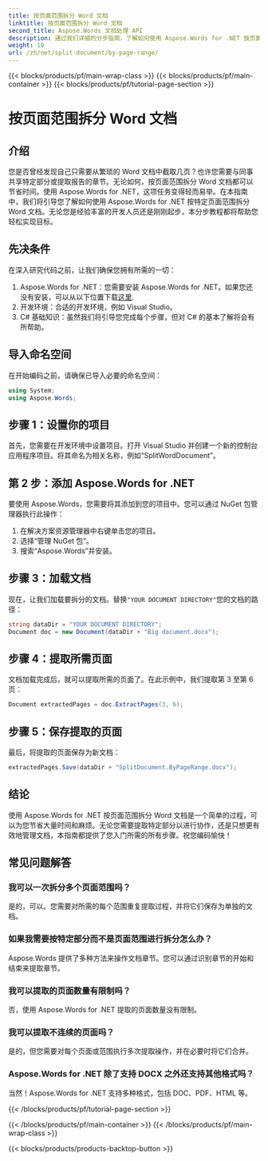 ```yaml
---
title: 按页面范围拆分 Word 文档
linktitle: 按页面范围拆分 Word 文档
second_title: Aspose.Words 文档处理 API
description: 通过我们详细的分步指南，了解如何使用 Aspose.Words for .NET 按页面范围拆分 Word 文档。非常适合开发人员。
weight: 10
url: /zh/net/split-document/by-page-range/
---
```


{{< blocks/products/pf/main-wrap-class >}}
{{< blocks/products/pf/main-container >}}
{{< blocks/products/pf/tutorial-page-section >}}

# 按页面范围拆分 Word 文档

## 介绍

您是否曾经发现自己只需要从繁琐的 Word 文档中截取几页？也许您需要与同事共享特定部分或提取报告的章节。无论如何，按页面范围拆分 Word 文档都可以节省时间。使用 Aspose.Words for .NET，这项任务变得轻而易举。在本指南中，我们将引导您了解如何使用 Aspose.Words for .NET 按特定页面范围拆分 Word 文档。无论您是经验丰富的开发人员还是刚刚起步，本分步教程都将帮助您轻松实现目标。

## 先决条件

在深入研究代码之前，让我们确保您拥有所需的一切：

1.  Aspose.Words for .NET：您需要安装 Aspose.Words for .NET。如果您还没有安装，可以从以下位置下载[这里](https://releases.aspose.com/words/net/).
2. 开发环境：合适的开发环境，例如 Visual Studio。
3. C# 基础知识：虽然我们将引导您完成每个步骤，但对 C# 的基本了解将会有所帮助。

## 导入命名空间

在开始编码之前，请确保已导入必要的命名空间：

```csharp
using System;
using Aspose.Words;
```

## 步骤 1：设置你的项目

首先，您需要在开发环境中设置项目。打开 Visual Studio 并创建一个新的控制台应用程序项目。将其命名为相关名称，例如“SplitWordDocument”。

## 第 2 步：添加 Aspose.Words for .NET

要使用 Aspose.Words，您需要将其添加到您的项目中。您可以通过 NuGet 包管理器执行此操作：

1. 在解决方案资源管理器中右键单击您的项目。
2. 选择“管理 NuGet 包”。
3. 搜索“Aspose.Words”并安装。

## 步骤 3：加载文档

现在，让我们加载要拆分的文档。替换`"YOUR DOCUMENT DIRECTORY"`您的文档的路径：

```csharp
string dataDir = "YOUR DOCUMENT DIRECTORY";
Document doc = new Document(dataDir + "Big document.docx");
```

## 步骤 4：提取所需页面

文档加载完成后，就可以提取所需的页面了。在此示例中，我们提取第 3 至第 6 页：

```csharp
Document extractedPages = doc.ExtractPages(3, 6);
```

## 步骤 5：保存提取的页面

最后，将提取的页面保存为新文档：

```csharp
extractedPages.Save(dataDir + "SplitDocument.ByPageRange.docx");
```

## 结论

使用 Aspose.Words for .NET 按页面范围拆分 Word 文档是一个简单的过程，可以为您节省大量时间和麻烦。无论您需要提取特定部分以进行协作，还是只想更有效地管理文档，本指南都提供了您入门所需的所有步骤。祝您编码愉快！

## 常见问题解答

### 我可以一次拆分多个页面范围吗？

是的，可以。您需要对所需的每个范围重复提取过程，并将它们保存为单独的文档。

### 如果我需要按特定部分而不是页面范围进行拆分怎么办？

Aspose.Words 提供了多种方法来操作文档章节。您可以通过识别章节的开始和结束来提取章节。

### 我可以提取的页面数量有限制吗？

否，使用 Aspose.Words for .NET 提取的页面数量没有限制。

### 我可以提取不连续的页面吗？

是的，但您需要对每个页面或范围执行多次提取操作，并在必要时将它们合并。

### Aspose.Words for .NET 除了支持 DOCX 之外还支持其他格式吗？

当然！Aspose.Words for .NET 支持多种格式，包括 DOC、PDF、HTML 等。

{{< /blocks/products/pf/tutorial-page-section >}}

{{< /blocks/products/pf/main-container >}}
{{< /blocks/products/pf/main-wrap-class >}}

{{< blocks/products/products-backtop-button >}}
